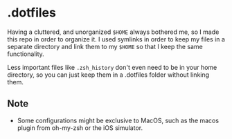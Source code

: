 # .dotfiles

Having a cluttered, and unorganized `$HOME` always bothered me, so I made this repo in order to organize it. I used symlinks in order to keep my files in a separate directory and link them to my `$HOME` so that I keep the same functionality.

Less important files like `.zsh_history` don't even need to be in your home directory, so you can just keep them in a .dotfiles folder without linking them.

## Note
- Some configurations might be exclusive to MacOS, such as the macos plugin from oh-my-zsh or the iOS simulator.